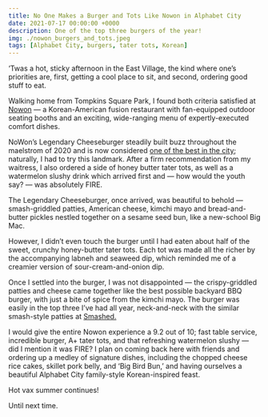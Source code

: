 ```yaml
---
title: No One Makes a Burger and Tots Like Nowon in Alphabet City
date: 2021-07-17 00:00:00 +0000
description: One of the top three burgers of the year!
img: ./nowon_burgers_and_tots.jpeg
tags: [Alphabet City, burgers, tater tots, Korean]
---
```

‘Twas a hot, sticky afternoon in the East Village, the kind where one’s priorities are, first, getting a cool place to sit, and second, ordering good stuff to eat. 

Walking home from Tompkins Square Park, I found both criteria satisfied at <a href='https://www.nowonnyc.com/#menu' target='blank'>Nowon</a> — a Korean-American fusion restaurant with fan-equipped outdoor seating booths and an exciting, wide-ranging menu of expertly-executed comfort dishes. 

NoWon’s Legendary Cheeseburger steadily built buzz throughout the maelstrom of 2020 and is now considered <a href='https://www.theinfatuation.com/new-york/guides/best-new-burgers-in-nyc' target='blank'>one of the best in the city</a>; naturally, I had to try this landmark. After a firm recommendation from my waitress, I also ordered a side of honey butter tater tots, as well as a watermelon slushy drink which arrived first and — how would the youth say? — was absolutely FIRE. 

The Legendary Cheeseburger, once arrived, was beautiful to behold — smash-griddled patties, American cheese, kimchi mayo and bread-and-butter pickles nestled together on a sesame seed bun, like a new-school Big Mac.

However, I didn’t even touch the burger until I had eaten about half of the sweet, crunchy honey-butter tater tots. Each tot was made all the richer by the accompanying labneh and seaweed dip, which reminded me of a creamier version of sour-cream-and-onion dip. 

Once I settled into the burger, I was not disappointed — the crispy-griddled patties and cheese came together like the best possible backyard BBQ burger, with just a bite of spice from the kimchi mayo. The burger was easily in the top three I’ve had all year, neck-and-neck with the similar smash-style patties at <a href='https://www.multibdoyle.com/smashed-just-upped-the-lower-east-side-burger-game/' target='blank'>Smashed.</a> 

I would give the entire Nowon experience a 9.2 out of 10; fast table service, incredible burger, A+ tater tots, and that refreshing watermelon slushy — did I mention it was FIRE? I plan on coming back here with friends and ordering up a medley of signature dishes, including the chopped cheese rice cakes, skillet pork belly, and ‘Big Bird Bun,’ and having ourselves a beautiful Alphabet City family-style Korean-inspired feast. 

Hot vax summer continues!

Until next time. 
